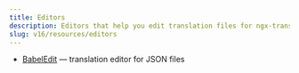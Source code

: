 ```yaml
---
title: Editors
description: Editors that help you edit translation files for ngx-translate.
slug: v16/resources/editors
---
```


* [BabelEdit](https://www.codeandweb.com/babeledit) — translation editor for JSON files
